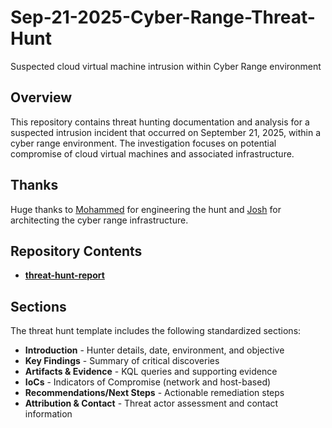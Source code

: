 # Sep-21-2025-Cyber-Range-Threat-Hunt
Suspected cloud virtual machine intrusion within Cyber Range environment

## Overview
This repository contains threat hunting documentation and analysis for a suspected intrusion incident that occurred on September 21, 2025, within a cyber range environment. The investigation focuses on potential compromise of cloud virtual machines and associated infrastructure.

## Thanks
Huge thanks to <a href="https://www.linkedin.com/in/mohammedsanclogic/">Mohammed</a> for engineering the hunt and <a href="https://www.linkedin.com/in/joshmadakor/">Josh</a> for architecting the cyber range infrastructure. 

## Repository Contents

- **[threat-hunt-report](threat-hunt-report.md)** 

## Sections

The threat hunt template includes the following standardized sections:

- **Introduction** - Hunter details, date, environment, and objective
- **Key Findings** - Summary of critical discoveries
- **Artifacts & Evidence** - KQL queries and supporting evidence
- **IoCs** - Indicators of Compromise (network and host-based)
- **Recommendations/Next Steps** - Actionable remediation steps
- **Attribution & Contact** - Threat actor assessment and contact information


